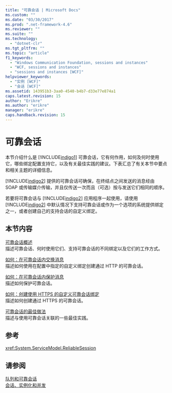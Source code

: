 ```yaml
---
title: "可靠会话 | Microsoft Docs"
ms.custom: ""
ms.date: "03/30/2017"
ms.prod: ".net-framework-4.6"
ms.reviewer: ""
ms.suite: ""
ms.technology: 
  - "dotnet-clr"
ms.tgt_pltfrm: ""
ms.topic: "article"
f1_keywords: 
  - "Windows Communication Foundation, sessions and instances"
  - "WCF, sessions and instances"
  - "sessions and instances [WCF]"
helpviewer_keywords: 
  - "实例 [WCF]"
  - "会话 [WCF]"
ms.assetid: 143951b3-3aa0-4540-b4b7-d33e77e874a1
caps.latest.revision: 15
author: "Erikre"
ms.author: "erikre"
manager: "erikre"
caps.handback.revision: 15
---
```

# 可靠会话
本节介绍什么是 [!INCLUDE[indigo1](../../../../includes/indigo1-md.md)] 可靠会话，它有何作用，如何及何时使用它，哪些绑定配置支持它，以及有关最佳实践的建议。下表汇总了有关本节中要点和相关主题的详细信息。  
  
 [!INCLUDE[indigo2](../../../../includes/indigo2-md.md)] 提供的可靠会话可确保，在终结点之间发送的消息经由 SOAP 或传输媒介传输，并且仅传送一次而且（可选）按与发送它们相同的顺序。  
  
 若要将可靠会话与 [!INCLUDE[indigo2](../../../../includes/indigo2-md.md)] 应用程序一起使用，请使用 [!INCLUDE[indigo2](../../../../includes/indigo2-md.md)] 中默认情况下支持可靠会话或作为一个选项的系统提供绑定之一，或者创建自己的支持会话的自定义绑定。  
  
## 本节内容  
 [可靠会话概述](../../../../docs/framework/wcf/feature-details/reliable-sessions-overview.md)  
 描述可靠会话、何时使用它们、支持可靠会话的不同绑定以及它们的工作方式。  
  
 [如何：在可靠会话内交换消息](../../../../docs/framework/wcf/feature-details/how-to-exchange-messages-within-a-reliable-session.md)  
 描述如何使用在配置中指定的自定义绑定创建通过 HTTP 的可靠会话。  
  
 [如何：在可靠会话内保护消息](../../../../docs/framework/wcf/feature-details/how-to-secure-messages-within-reliable-sessions.md)  
 描述如何保护可靠会话。  
  
 [如何：创建使用 HTTPS 的自定义可靠会话绑定](../../../../docs/framework/wcf/feature-details/how-to-create-a-custom-reliable-session-binding-with-https.md)  
 描述如何创建通过 HTTPS 的可靠会话。  
  
 [可靠会话的最佳做法](../../../../docs/framework/wcf/feature-details/best-practices-for-reliable-sessions.md)  
 描述与使用可靠会话关联的一些最佳实践。  
  
## 参考  
 <xref:System.ServiceModel.ReliableSession>  
  
## 请参阅  
 [队列和可靠会话](../../../../docs/framework/wcf/feature-details/queues-and-reliable-sessions.md)   
 [会话、实例化和并发](../../../../docs/framework/wcf/feature-details/sessions-instancing-and-concurrency.md)